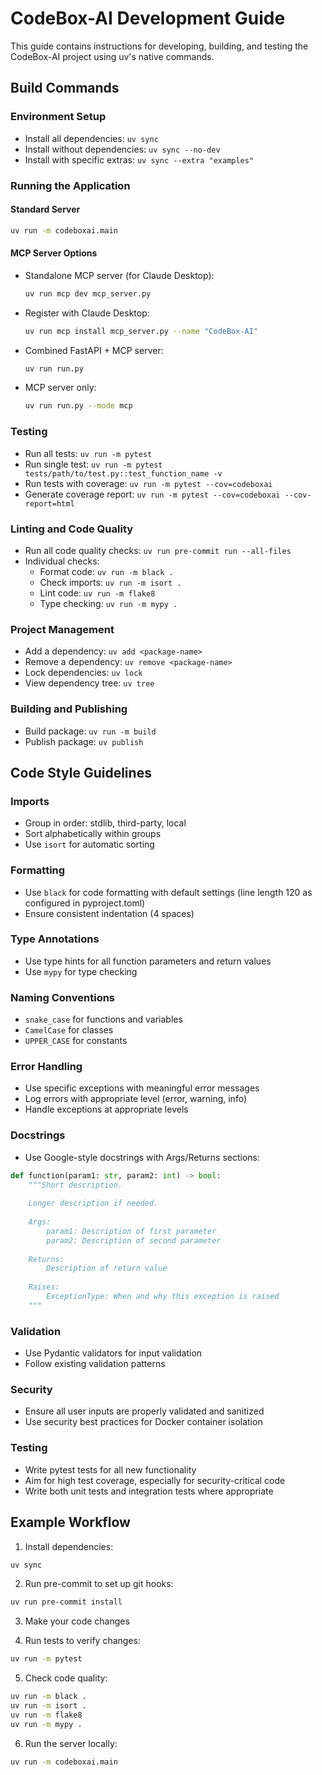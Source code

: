 # CodeBox-AI Development Guide

This guide contains instructions for developing, building, and testing the CodeBox-AI project using uv's native commands.

## Build Commands

### Environment Setup
- Install all dependencies: `uv sync`
- Install without dependencies: `uv sync --no-dev`
- Install with specific extras: `uv sync --extra "examples"`

### Running the Application

#### Standard Server
```bash
uv run -m codeboxai.main
```

#### MCP Server Options
- Standalone MCP server (for Claude Desktop):
  ```bash
  uv run mcp dev mcp_server.py
  ```

- Register with Claude Desktop:
  ```bash
  uv run mcp install mcp_server.py --name "CodeBox-AI"
  ```

- Combined FastAPI + MCP server:
  ```bash
  uv run run.py
  ```

- MCP server only:
  ```bash
  uv run run.py --mode mcp
  ```

### Testing
- Run all tests: `uv run -m pytest`
- Run single test: `uv run -m pytest tests/path/to/test.py::test_function_name -v`
- Run tests with coverage: `uv run -m pytest --cov=codeboxai`
- Generate coverage report: `uv run -m pytest --cov=codeboxai --cov-report=html`

### Linting and Code Quality
- Run all code quality checks: `uv run pre-commit run --all-files`
- Individual checks:
  - Format code: `uv run -m black .`
  - Check imports: `uv run -m isort .`
  - Lint code: `uv run -m flake8`
  - Type checking: `uv run -m mypy .`

### Project Management
- Add a dependency: `uv add <package-name>`
- Remove a dependency: `uv remove <package-name>`
- Lock dependencies: `uv lock`
- View dependency tree: `uv tree`

### Building and Publishing
- Build package: `uv run -m build`
- Publish package: `uv publish`

## Code Style Guidelines

### Imports
- Group in order: stdlib, third-party, local
- Sort alphabetically within groups
- Use `isort` for automatic sorting

### Formatting
- Use `black` for code formatting with default settings (line length 120 as configured in pyproject.toml)
- Ensure consistent indentation (4 spaces)

### Type Annotations
- Use type hints for all function parameters and return values
- Use `mypy` for type checking

### Naming Conventions
- `snake_case` for functions and variables
- `CamelCase` for classes
- `UPPER_CASE` for constants

### Error Handling
- Use specific exceptions with meaningful error messages
- Log errors with appropriate level (error, warning, info)
- Handle exceptions at appropriate levels

### Docstrings
- Use Google-style docstrings with Args/Returns sections:
```python
def function(param1: str, param2: int) -> bool:
    """Short description.
    
    Longer description if needed.
    
    Args:
        param1: Description of first parameter
        param2: Description of second parameter
        
    Returns:
        Description of return value
        
    Raises:
        ExceptionType: When and why this exception is raised
    """
```

### Validation
- Use Pydantic validators for input validation
- Follow existing validation patterns

### Security
- Ensure all user inputs are properly validated and sanitized
- Use security best practices for Docker container isolation

### Testing
- Write pytest tests for all new functionality
- Aim for high test coverage, especially for security-critical code
- Write both unit tests and integration tests where appropriate

## Example Workflow

1. Install dependencies:
```bash
uv sync
```

2. Run pre-commit to set up git hooks:
```bash
uv run pre-commit install
```

3. Make your code changes

4. Run tests to verify changes:
```bash
uv run -m pytest
```

5. Check code quality:
```bash
uv run -m black .
uv run -m isort .
uv run -m flake8
uv run -m mypy .
```

6. Run the server locally:
```bash
uv run -m codeboxai.main
```
